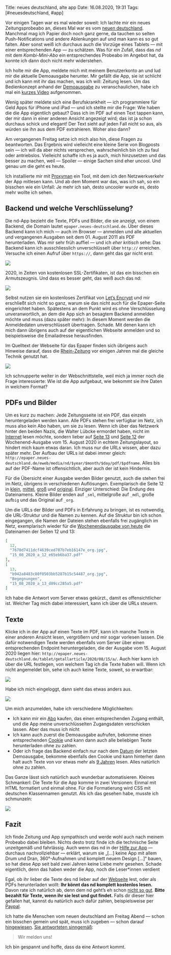 Title: neues deutschland, alte app
Date: 16.08.2020, 19:31
Tags: [#neuesdeutschland, #app]

Vor einigen Tagen war es mal wieder soweit: Ich lachte mir ein neues Zeitungsprobeabo an, dieses Mal war es vom [neuen deutschland](https://www.neues-deutschland.de). Manchmal mag ich Papier doch noch ganz gerne, da tauchen so selten Push-Notifications und andere Ablenkungen auf und man kann es so gut falten. Aber sonst weiß ich durchaus auch die Vorzüge eines Tablets — mit einer entsprechenden App — zu schätzen. Was für ein Zufall, dass das *nd* mit dem *Kombi-Mini-Abo* ein entsprechendes Probeabo im Angebot hat, da konnte ich dann doch nicht mehr widerstehen.

Ich holte mir die App, meldete mich mit meinem Benutzerkonto an und lud mir die aktuelle Demoausgabe herunter. Mir gefällt die App, sie ist schlicht und ich kann mit ihr das machen, was ich will: Zeitung lesen. Um das Bedienkonzept anhand der [Demoausgabe](http://epaper.neues-deutschland.de/eweb/?demo=True) zu veranschaulichen, habe ich mal ein [kurzes Video](nd_08082020.MP4) aufgenommen.

Wenig später meldete sich eine Berufskrankheit — ich programmiere für Geld Apps für iPhone und iPad — und ich stellte mir die Frage: Wie haben die die App eigentlich gebaut? Dass ich im PDF auf einen Text tappen kann, der mir dann in einer anderen Ansicht angezeigt wird; das ist ja schon durchaus schick und elegant! Der Text sieht auf jeden Fall nicht so aus, als würden sie ihn aus dem PDF extrahieren. Woher also dann?

Am vergangenen Freitag setze ich mich also hin, diese Fragen zu beantworten. Das Ergebnis wird vielleicht eine kleine Serie von Blogposts sein — ich will da aber nichts versprechen, wahrscheinlich bin ich zu faul oder antriebslos. Vielleicht schaffe ich es ja auch, mich hinzusetzen und das besser zu machen, weil — Spoiler — einige Sachen sind eher uncool. Und genau um die geht es heute.

Ich installierte mir mit [Proxyman](https://proxyman.io) ein Tool, mit dem ich den Netzwerkverkehr der App mitlesen kann. Und ab dem Moment war das, was ich sah, so ein bisschen wie ein Unfall: Je mehr ich sah, desto uncooler wurde es, desto mehr wollte ich sehen.

## Backend und welche Verschlüsselung?

Die nd-App bezieht die Texte,  PDFs und Bilder, die sie anzeigt, von einem Backend, die Domain lautet `epaper.neues-deutschland.de`. Über dieses Backend kann ich mich — auch im Browser — anmelden und alle aktuellen und vergangenen Ausgaben seit dem 01. August 2011 als PDF herunterladen. Was mir sehr früh auffiel — und ich *eher kritisch* sehe: Das Backend kann ich ausschliesslich unverschlüsselt über `http://` erreichen. Versuche ich einen Aufruf über `https://`, dann geht das gar nicht erst:

![](no_ssl.png)

2020, in Zeiten von kostenlosen SSL-Zertifikaten, ist das ein bisschen ein Armutszeugnis. Und dass es besser geht, das weiß auch das nd:

![](ssl.png)

Selbst nutzen sie ein kostenloses Zertifikat von [Let’s Encrypt](https://letsencrypt.org/) und mir erschließt sich nicht so ganz, warum sie das nicht auch für die Epaper-Seite eingerichtet haben. Spätestens an dem Punkt wird es ohne Verschlüsselung unveranwortlich, an dem die App sich an besagtem Backend anmelden möchte und muss (dazu später mehr): In diesem Moment werden die Anmeldedaten unverschlüsselt übertragen. Schade. Mit denen kann ich mich dann übrigens auch auf der eigentlichen Webseite anmelden und so beispielsweise die Emailadresse herausfinden.

Im Quelltext der Webseite für das Epaper finden sich übrigens auch Hinweise darauf, dass die [Rhein-Zeitung](https://www.rhein-zeitung.de) vor einigen Jahren mal die gleiche Technik genutzt hat.

![](nd_meets_rz.png)

Ich schnupperte weiter in der Webschnittstelle, weil mich ja immer noch die Frage interessierte: Wie ist die App aufgebaut, wie bekommt sie ihre Daten in welchem Format? 

## PDFs und Bilder

Um es kurz zu machen: Jede Zeitungsseite ist ein PDF, das einzeln heruntergeladen werden kann. Alle PDFs stehen frei verfügbar im Netz, ich muss also kein Abo haben, um sie zu lesen. Wenn ich über das Netzwerk hinter den beiden Nazis, die Walter Lübcke ermordet haben, nicht im [Internet](https://www.neues-deutschland.de/artikel/1140459.das-netzwerk-walter-luebcke-ist-tot-n-viele-finger-waren-am-abzug.html) lesen möchte, sondern lieber auf [Seite 13](epaper.neues-deutschland.de/eweb/media/nd/2020/08/15/pdf/15_08_2020_a_13_d89cc285a5.pdf) und [Seite 12](http://epaper.neues-deutschland.de/eweb/media/nd/2020/08/15/pdf/15_08_2020_a_12_e65eb6ba37.pdf) der Wochenend-Ausgabe vom 15. August 2020 in echtem Zeitungslayout, so hindert mich kaum etwas daran. Ich muss nur die URLs wissen, aber dazu später mehr. Der Aufbau der URLs ist dabei immer gleich: `http://epaper.neues-deutschland.de/eweb/media/nd/$year/$month/$day/pdf/$pdfname`. Alles bis auf der PDF-Name ist offensichtlich, aber auch der ist kein Hindernis.

Für die Übersicht einer Ausgabe werden Bilder genutzt, auch die stehen frei im Netz, übrigens in verschiedenen Auflösungen. Exemplarisch die Seite 12 in [klein](epaper.neues-deutschland.de/eweb/media/nd/2020/08/15/7670d7411dcf4639ced787b7eb16147e_sml.jpg), [mittel](http://epaper.neues-deutschland.de/eweb/media/nd/2020/08/15/7670d7411dcf4639ced787b7eb16147e_med.jpg), [groß](http://epaper.neues-deutschland.de/eweb/media/nd/2020/08/15/7670d7411dcf4639ced787b7eb16147e_big.jpg) und [original](epaper.neues-deutschland.de/eweb/media/nd/2020/08/15/7670d7411dcf4639ced787b7eb16147e_org.jpg). Einziger Unterschied: Die Endung des Dateinamens. Kleine Bilder enden auf `_sml`, mittelgroße auf `_mdl`, große auf`big` und das Original auf `_org`.

Um die URLs der Bilder und PDFs in Erfahrung zu bringen, ist es notwendig, die URL-Struktur und die Namen zu kennen. Auf die Struktur bin ich schon eingegangen, die Namen der Dateien stehen ebenfalls frei zugänglich im Netz, exemplarisch wieder für die [Wochenendausgabe von heute](http://epaper.neues-deutschland.de/tablet/gsi/2020/08/15/a/) die Dateinamen der Seiten 12 und 13:

```json
[
  12,
  "7670d7411dcf4639ced787b7eb16147e_org.jpg",
  "15_08_2020_a_12_e65eb6ba37.pdf"
],
[
  13,
  "b942a8483c80f0503bb5287b15c54487_org.jpg",
  "Begegnungen",
  "15_08_2020_a_13_d89cc285a5.pdf"
]
```

Ich habe die Antwort vom Server etwas gekürzt., damit es offensichtlicher ist. Welcher Tag mich dabei interessiert, kann ich über die URLs steuern.

## Texte

Klicke ich in der App auf einen Texte im PDF, kann ich manche Texte in einer anderen Ansicht lesen, vergrößern und mir sogar vorlesen lassen. Die dafür notwendigen Texte werden ebenfalls vom Server über einen entsprechenden Endpoint heruntergeladen, die der Ausgabe vom 15. August 2020 liegen hier: `http://epaper.neues-deutschland.de/tablet/getallarticle/2020/08/15/a/`. Auch hier kann ich über die URL festlegen, von welchem Tag ich die Texte haben will. Wenn ich nicht angemeldet bin, sehe ich auch keine Texte, soweit, so erwartbar:

![](no_cookie.png)

Habe ich mich eingeloggt, dann sieht das etwas anders aus.

![](cookie.png)

Um mich anzumelden, habe ich verschiedene Möglichkeiten: 

- Ich kann mir ein [Abo](https://www.neues-deutschland.de/abo/) kaufen, das einen entsprechenden Zugang enthält, und die App meine unverschlüsselten Zugangsdaten verschicken lassen. Aber das muss ich nicht
- Ich kann auch zuerst die Demoausgabe aufrufen, bekomme einen entsprechenden [Cookie](https://de.wikipedia.org/wiki/HTTP-Cookie) und kann dann auch alle beliebigen Texte herunterladen ohne zu zahlen.
- Oder ich frage das Backend einfach nur nach dem [Datum](http://epaper.neues-deutschland.de/tablet/gde/) der letzten Demoausgabe, bekomme ebenfalls den Cookie und kann hinterher dann halt auch Texte von vor etwas mehr als [9 Jahren](http://epaper.neues-deutschland.de/tablet/getallarticle/2011/08/01/a/) lesen. Alles natürlich ohne zu zahlen.

Das Ganze lässt sich natürlich auch wunderbar automatisieren. Kleines Schmankerl: Die Texte für die App komme in zwei Versionen: Einmal mit HTML formatiert und einmal ohne. Für die Formatierung wird CSS mit deutschen Klassennamen genutzt. Als ich das gesehen habe, musste ich schmunzeln:

![](html.png)

## Fazit

Ich finde Zeitung und App sympathisch und werde wohl auch nach meinem Probeabo dabei bleiben. Nichts desto trotz finde ich die technische Seite unzeitgemäß und fahrlässig. Auch wenn das nd in der [Hilfe zur App](https://www.neues-deutschland.de/apphilfe/) — durchaus nachvollziehbar — erklärt, warum sie „[…] keine App mit allem Drum und Dran, 360°-Aufnahmen und komplett neuem Design […]“ bauen, so hat diese App seit bald zwei Jahren keine Liebe mehr gesehen. Schade eigentlich, denn das haben weder die App, noch die Leser\*innen verdient

Egal, ob ihr lieber die Texte des nd lieber auf der [Webseite](https://www.neues-deutschland.de/) lest, oder als PDFs herunterladen wollt: **Ihr könnt das nd komplett kostenlos lesen.** Davon rate ich natürlich ab, denn dem nd geht’s eh schon [nicht so gut](https://de.wikipedia.org/wiki/Neues_Deutschland#Auflage). **Bitte bezahlt für Texte, wenn ihr sie lest und gut findet.** Falls dir dieser hier gefallen hat, kannst du natürlich auch dafür zahlen, beispielsweise per [Paypal](https://www.paypal.com/paypalme/nathanmattes).  

Ich hatte die Menschen vom neuen deutschland am Freitag Abend — schon ein bisschen gemein und spät, muss ich zugeben — schon darauf [hingewiesen](https://twitter.com/zeitschlag/status/1294301740192468993). [Sie antworteten sinngemäß](https://twitter.com/ndaktuell/status/1294302819705663490):
> Wir melden uns!  

Ich bin gespannt und hoffe, dass da eine Antwort kommt.